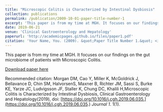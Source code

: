 ```yaml
---
title: "Microscopic Colitis is Characterized by Intestinal Dysbiosis"
collection: publications
permalink: /publication/2009-10-01-paper-title-number-1
excerpt: 'This paper is from my time at MGH. It focuses on our findings on the gut microbiome of patients with Microscopic Colitis.'
date: 2019-06-21
venue: 'Clinical Gastroenterology and Hepatology'
paperurl: 'http://academicpages.github.io/files/paper1.pdf'
citation: 'Your Name, You. (2009). &quot;Paper Title Number 1.&quot; <i>Journal 1</i>. 1(1).'
---
```

This paper is from my time at MGH. It focuses on our findings on the gut microbiome of patients with Microscopic Colitis.

[Download paper here](http://academicpages.github.io/files/paper1.pdf)

Recommended citation: Morgan DM, Cao Y, Miller K, McGoldrick J, Bellavance D, Chin SM, HalvorsenS, Maxner B, Richter JM, Sassi S, Burke KE, Yarze JC, Ludvigsson JF, Staller K, Chung DC, Khalili H,Microscopic Colitis is Characterized by Intestinal Dysbiosis, Clinical Gastroenterology and Hepatology(2019), doi: [https://doi.org/10.1016/j.cgh.2019.06.035.](https://doi.org/10.1016/j.cgh.2019.06.035.) <i>Journal 1</i>. 1(1).
